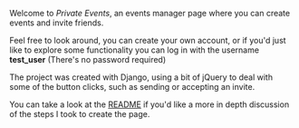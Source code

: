 <!-- This is not going to be served on the page, it's just going to be a place for me to edit the page and then I'll use the markdown package to convert it over to html, that way I can edit thinigs easily here. -->

Welcome to *Private Events*, an events manager page where you can create events and invite friends.  

Feel free to look around, you can create your own account, or if you'd just like to explore some functionality you can log in with the username **test_user** (There's no password required)

The project was created with Django, using a bit of jQuery to deal with some of the button clicks, such as sending or accepting an invite.  

You can take a look at the [README](link) if you'd like a more in depth discussion of the steps I took to create the page.
